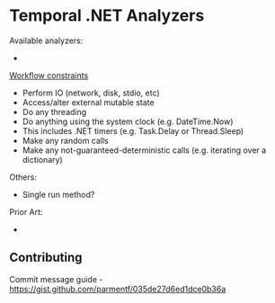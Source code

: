 # Temporal .NET Analyzers

Available analyzers:

-

[Workflow constraints](https://github.com/temporalio/sdk-dotnet?tab=readme-ov-file#workflow-logic-constraints)

- Perform IO (network, disk, stdio, etc)
- Access/alter external mutable state
- Do any threading
- Do anything using the system clock (e.g. DateTime.Now)
- This includes .NET timers (e.g. Task.Delay or Thread.Sleep)
- Make any random calls
- Make any not-guaranteed-deterministic calls (e.g. iterating over a dictionary)

Others:

- Single run method?

Prior Art:

-

## Contributing

Commit message guide - https://gist.github.com/parmentf/035de27d6ed1dce0b36a
